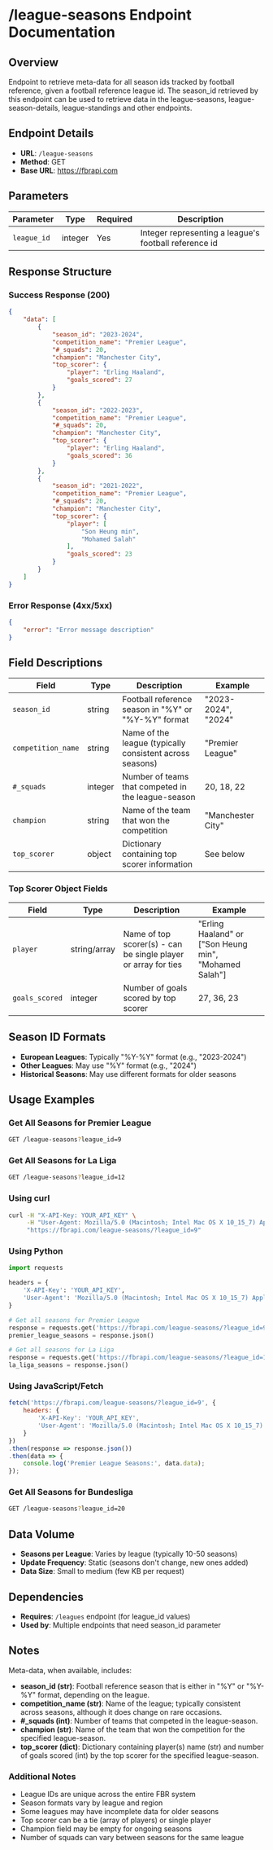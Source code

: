 # /league-seasons Endpoint Documentation

## Overview
Endpoint to retrieve meta-data for all season ids tracked by football reference, given a football reference league id. The season_id retrieved by this endpoint can be used to retrieve data in the league-seasons, league-season-details, league-standings and other endpoints.

## Endpoint Details
- **URL**: `/league-seasons`
- **Method**: GET
- **Base URL**: https://fbrapi.com

## Parameters

| Parameter | Type | Required | Description |
|-----------|------|----------|-------------|
| `league_id` | integer | Yes | Integer representing a league's football reference id |

## Response Structure

### Success Response (200)
```json
{
    "data": [
        {
            "season_id": "2023-2024",
            "competition_name": "Premier League",
            "#_squads": 20,
            "champion": "Manchester City",
            "top_scorer": {
                "player": "Erling Haaland",
                "goals_scored": 27
            }
        },
        {
            "season_id": "2022-2023",
            "competition_name": "Premier League",
            "#_squads": 20,
            "champion": "Manchester City",
            "top_scorer": {
                "player": "Erling Haaland",
                "goals_scored": 36
            }
        },
        {
            "season_id": "2021-2022",
            "competition_name": "Premier League",
            "#_squads": 20,
            "champion": "Manchester City",
            "top_scorer": {
                "player": [
                    "Son Heung min",
                    "Mohamed Salah"
                ],
                "goals_scored": 23
            }
        }
    ]
}
```

### Error Response (4xx/5xx)
```json
{
    "error": "Error message description"
}
```

## Field Descriptions

| Field | Type | Description | Example |
|-------|------|-------------|---------|
| `season_id` | string | Football reference season in "%Y" or "%Y-%Y" format | "2023-2024", "2024" |
| `competition_name` | string | Name of the league (typically consistent across seasons) | "Premier League" |
| `#_squads` | integer | Number of teams that competed in the league-season | 20, 18, 22 |
| `champion` | string | Name of the team that won the competition | "Manchester City" |
| `top_scorer` | object | Dictionary containing top scorer information | See below |

### Top Scorer Object Fields
| Field | Type | Description | Example |
|-------|------|-------------|---------|
| `player` | string/array | Name of top scorer(s) - can be single player or array for ties | "Erling Haaland" or ["Son Heung min", "Mohamed Salah"] |
| `goals_scored` | integer | Number of goals scored by top scorer | 27, 36, 23 |

## Season ID Formats
- **European Leagues**: Typically "%Y-%Y" format (e.g., "2023-2024")
- **Other Leagues**: May use "%Y" format (e.g., "2024")
- **Historical Seasons**: May use different formats for older seasons

## Usage Examples

### Get All Seasons for Premier League
```bash
GET /league-seasons?league_id=9
```

### Get All Seasons for La Liga
```bash
GET /league-seasons?league_id=12
```

### Using curl
```bash
curl -H "X-API-Key: YOUR_API_KEY" \
     -H "User-Agent: Mozilla/5.0 (Macintosh; Intel Mac OS X 10_15_7) AppleWebKit/537.36" \
     "https://fbrapi.com/league-seasons/?league_id=9"
```

### Using Python
```python
import requests

headers = {
    'X-API-Key': 'YOUR_API_KEY',
    'User-Agent': 'Mozilla/5.0 (Macintosh; Intel Mac OS X 10_15_7) AppleWebKit/537.36'
}

# Get all seasons for Premier League
response = requests.get('https://fbrapi.com/league-seasons/?league_id=9', headers=headers)
premier_league_seasons = response.json()

# Get all seasons for La Liga
response = requests.get('https://fbrapi.com/league-seasons/?league_id=12', headers=headers)
la_liga_seasons = response.json()
```

### Using JavaScript/Fetch
```javascript
fetch('https://fbrapi.com/league-seasons/?league_id=9', {
    headers: {
        'X-API-Key': 'YOUR_API_KEY',
        'User-Agent': 'Mozilla/5.0 (Macintosh; Intel Mac OS X 10_15_7) AppleWebKit/537.36'
    }
})
.then(response => response.json())
.then(data => {
    console.log('Premier League Seasons:', data.data);
});
```

### Get All Seasons for Bundesliga
```bash
GET /league-seasons?league_id=20
```

## Data Volume
- **Seasons per League**: Varies by league (typically 10-50 seasons)
- **Update Frequency**: Static (seasons don't change, new ones added)
- **Data Size**: Small to medium (few KB per request)

## Dependencies
- **Requires**: `/leagues` endpoint (for league_id values)
- **Used by**: Multiple endpoints that need season_id parameter

## Notes

Meta-data, when available, includes:

- **season_id (str)**: Football reference season that is either in "%Y" or "%Y-%Y" format, depending on the league.
- **competition_name (str)**: Name of the league; typically consistent across seasons, although it does change on rare occasions.
- **#_squads (int)**: Number of teams that competed in the league-season.
- **champion (str)**: Name of the team that won the competition for the specified league-season.
- **top_scorer (dict)**: Dictionary containing player(s) name (str) and number of goals scored (int) by the top scorer for the specified league-season.

### Additional Notes
- League IDs are unique across the entire FBR system
- Season formats vary by league and region
- Some leagues may have incomplete data for older seasons
- Top scorer can be a tie (array of players) or single player
- Champion field may be empty for ongoing seasons
- Number of squads can vary between seasons for the same league 
